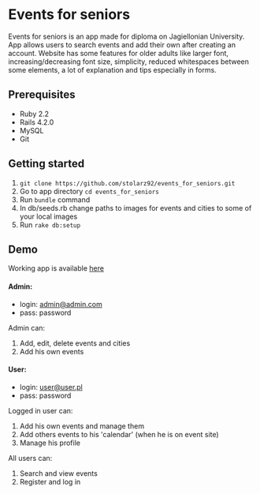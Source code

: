 # Events for seniors

Events for seniors is an app made for diploma on Jagiellonian University.
App allows users to search events and add their own after creating an account.
Website has some features for older adults like larger font, increasing/decreasing font size,
simplicity, reduced whitespaces between some elements, a lot of explanation and tips
especially in forms.

## Prerequisites

* Ruby 2.2
* Rails 4.2.0
* MySQL
* Git

## Getting started

  1. `git clone https://github.com/stolarz92/events_for_seniors.git`
  2. Go to app directory `cd events_for_seniors`
  3. Run `bundle` command
  4. In db/seeds.rb change paths to images for events and cities to some of your local images
  5. Run `rake db:setup`

## Demo
Working app is available [here](http://leszczyna.wzks.uj.edu.pl/12_stolarski/events_for_seniors/)

#### Admin:
* login: admin@admin.com
* pass: password

Admin can:

1. Add, edit, delete events and cities
2. Add his own events


#### User:
* login: user@user.pl
* pass: password

Logged in user can:

1. Add his own events and manage them
2. Add others events to his 'calendar' (when he is on event site)
3. Manage his profile

All users can:

1. Search and view events
2. Register and log in
